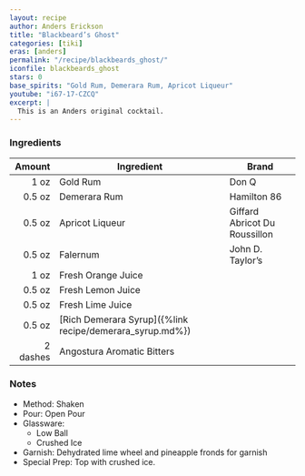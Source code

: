 ```yaml
---
layout: recipe
author: Anders Erickson
title: "Blackbeard’s Ghost"
categories: [tiki]
eras: [anders]
permalink: "/recipe/blackbeards_ghost/"
iconfile: blackbeards_ghost
stars: 0
base_spirits: "Gold Rum, Demerara Rum, Apricot Liqueur"
youtube: "i67-17-CZCQ"
excerpt: |
  This is an Anders original cocktail.
---
```


### Ingredients

|   Amount | Ingredient                                               | Brand                         |
| -------: | -------------------------------------------------------- | ----------------------------- |
|     1 oz | Gold Rum                                                 | Don Q                         |
|   0.5 oz | Demerara Rum                                             | Hamilton 86                   |
|   0.5 oz | Apricot Liqueur                                          | Giffard Abricot Du Roussillon |
|   0.5 oz | Falernum                                                 | John D. Taylor’s              |
|     1 oz | Fresh Orange Juice                                       |
|   0.5 oz | Fresh Lemon Juice                                        |
|   0.5 oz | Fresh Lime Juice                                         |
|   0.5 oz | [Rich Demerara Syrup]({%link recipe/demerara_syrup.md%}) |
| 2 dashes | Angostura Aromatic Bitters                                        |

### Notes

- Method: Shaken
- Pour: Open Pour
- Glassware:
  - Low Ball
  - Crushed Ice
- Garnish: Dehydrated lime wheel and pineapple fronds for garnish
- Special Prep: Top with crushed ice.
